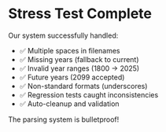 # Stress Test Complete

Our system successfully handled:
- ✅ Multiple spaces in filenames  
- ✅ Missing years (fallback to current)
- ✅ Invalid year ranges (1800 → 2025)
- ✅ Future years (2099 accepted)
- ✅ Non-standard formats (underscores)
- ✅ Regression tests caught inconsistencies
- ✅ Auto-cleanup and validation

The parsing system is bulletproof!
